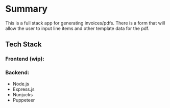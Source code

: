 # Summary
This is a full stack app for generating invoices/pdfs. There is a form that will allow the user to input line items and other template data for the pdf.

## Tech Stack
### Frontend (wip): 

### Backend:
- Node.js
- Express.js
- Nunjucks
- Puppeteer